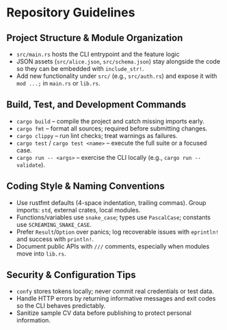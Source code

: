 # Repository Guidelines

## Project Structure & Module Organization
- `src/main.rs` hosts the CLI entrypoint and the feature logic
- JSON assets (`src/alice.json`, `src/schema.json`) stay alongside the code so they can
  be embedded with `include_str!`.
- Add new functionality under `src/` (e.g., `src/auth.rs`) and expose it with `mod ...;`
  in `main.rs` or `lib.rs`.

## Build, Test, and Development Commands
- `cargo build` – compile the project and catch missing imports early.
- `cargo fmt` – format all sources; required before submitting changes.
- `cargo clippy` – run lint checks; treat warnings as failures.
- `cargo test` / `cargo test <name>` – execute the full suite or a focused case.
- `cargo run -- <args>` – exercise the CLI locally (e.g., `cargo run -- validate`).

## Coding Style & Naming Conventions
- Use rustfmt defaults (4-space indentation, trailing commas). Group imports: `std`,
  external crates, local modules.
- Functions/variables use `snake_case`; types use `PascalCase`; constants use
  `SCREAMING_SNAKE_CASE`.
- Prefer `Result`/`Option` over panics; log recoverable issues with `eprintln!` and
  success with `println!`.
- Document public APIs with `///` comments, especially when modules move into `lib.rs`.

## Security & Configuration Tips
- `confy` stores tokens locally; never commit real credentials or test data.
- Handle HTTP errors by returning informative messages and exit codes so the CLI behaves
  predictably.
- Sanitize sample CV data before publishing to protect personal information.

